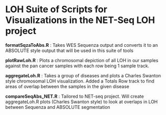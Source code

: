 # LOH Suite of Scripts for Visualizations in the NET-Seq LOH project #
**formatSqzaToAbs.R** : Takes WES Sequenza output and converts it to an ABSOLUTE style output that will be used in this suite of tools

**plotRawLoh.R** : Plots a chromosomal depiction of all LOH in our samples against the pan cancer samples with each row being 1 sample track.

**aggregateLoh.R** : Takes a group of diseases and plots a Charles Swanton style chromosomal LOH visualization.  Added a Totals Row track to find areas of overlap between the samples in the given disease

**compareSeqAbs_NET.R** : Tailored to NET-seq project.  Will create aggregateLoh.R plots (Charles Swanton style) to look at overlaps in LOH between Sequenza and ABSOLUTE segmentation
